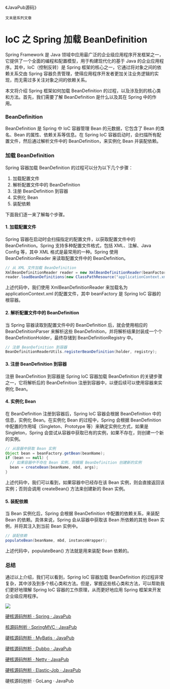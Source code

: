 《JavaPub源码》

`文末是系列文章`


# IoC 之 Spring 加载 BeanDefinition

Spring Framework 是 Java 领域中应用最广泛的企业级应用程序开发框架之一，它提供了一个全面的编程和配置模型，用于构建现代化的基于 Java 的企业应用程序。其中，IoC（控制反转）是 Spring 框架的核心之一，它通过将对象之间的依赖关系交由 Spring 容器负责管理，使得应用程序开发者更加关注业务逻辑的实现，而无需过多关注对象之间的依赖关系。

本文将介绍 Spring 框架如何加载 BeanDefinition 的过程，以及涉及到的核心类和方法。首先，我们需要了解 BeanDefinition 是什么以及其在 Spring 中的作用。

### BeanDefinition

BeanDefinition 是 Spring 中 IoC 容器管理 Bean 的元数据，它包含了 Bean 的类名、Bean 的属性、依赖关系等信息。在 Spring IoC 容器启动时，会扫描所有配置文件，然后通过解析文件中的 BeanDefinition，来实例化 Bean 并装配依赖。

### 加载 BeanDefinition

Spring 容器加载 BeanDefinition 的过程可以分为以下几个步骤：

1. 加载配置文件
2. 解析配置文件中的 BeanDefinition
3. 注册 BeanDefinition 到容器
4. 实例化 Bean
5. 装配依赖

下面我们逐一来了解每个步骤。

#### 1. 加载配置文件

Spring 容器在启动时会扫描指定的配置文件，以获取配置文件中的 BeanDefinition。Spring 支持多种配置文件格式，包括 XML、注解、Java Config 等，其中 XML 格式是最常用的一种。Spring 使用 BeanDefinitionReader 来读取配置文件中的 BeanDefinition。

```java
// 从 XML 文件加载 BeanDefinition
XmlBeanDefinitionReader reader = new XmlBeanDefinitionReader(beanFactory);
reader.loadBeanDefinitions(new ClassPathResource("applicationContext.xml"));
```

上述代码中，我们使用 XmlBeanDefinitionReader 来加载名为 applicationContext.xml 的配置文件，其中 beanFactory 是 Spring IoC 容器的根容器。

#### 2. 解析配置文件中的 BeanDefinition

当 Spring 容器读取到配置文件中的 BeanDefinition 后，就会使用相应的 BeanDefinitionParser 来解析这些 BeanDefinition，并将解析结果封装成一个个 BeanDefinitionHolder，最终存储到 BeanDefinitionRegistry 中。

```java
// 注册 BeanDefinition 到容器
BeanDefinitionReaderUtils.registerBeanDefinition(holder, registry);
```

#### 3. 注册 BeanDefinition 到容器

注册 BeanDefinition 到容器是 Spring IoC 容器加载 BeanDefinition 的关键步骤之一，它将解析后的 BeanDefinition 注册到容器中，以便后续可以使用容器来实例化 Bean。

#### 4. 实例化 Bean

在 BeanDefinition 注册到容器后，Spring IoC 容器会根据 BeanDefinition 中的信息，实例化 Bean。在实例化 Bean 的过程中，Spring 会根据 BeanDefinition 中配置的作用域（Singleton、Prototype 等）来确定实例化方式，如果是 Singleton，Spring 会尝试从容器中获取已有的实例，如果不存在，则创建一个新的实例。

```java
// 从容器中获取 Bean 实例
Object bean = beanFactory.getBean(beanName);
if (bean == null) {
  // 如果容器中不存在 Bean 实例，则根据 BeanDefinition 创建新的实例
  bean = createBean(beanName, mbd, args);
}
```

上述代码中，我们可以看到，如果容器中已经存在该 Bean 实例，则会直接返回该实例；否则会调用 createBean() 方法来创建新的 Bean 实例。


#### 5. 装配依赖

当 Bean 实例化后，Spring 会根据 BeanDefinition 中配置的依赖关系，来装配 Bean 的依赖。具体来说，Spring 会从容器中获取该 Bean 所依赖的其他 Bean 实例，并将其注入到当前 Bean 实例中。

```java
// 装配依赖
populateBean(beanName, mbd, instanceWrapper);
```

上述代码中，populateBean() 方法就是用来装配 Bean 依赖的。

### 总结

通过以上介绍，我们可以看到，Spring IoC 容器加载 BeanDefinition 的过程非常复杂，其中涉及到多个核心类和方法。但是，掌握这些核心类和方法，可以帮助我们更好地理解 Spring IoC 容器的工作原理，从而更好地应用 Spring 框架来开发企业级应用程序。




![](https://ghproxy.com/https://raw.githubusercontent.com/Rodert/JavaPub-Interview/main/src/sc/spring/spring-javapub-java.png?raw=true)





[硬核源码刨析 · Spring · JavaPub](https://mp.weixin.qq.com/mp/appmsgalbum?__biz=MzUzNDUyOTY0Nw==&action=getalbum&album_id=2844647471149793284#wechat_redirect)

[核源码刨析 · SpringMVC · JavaPub](https://mp.weixin.qq.com/mp/appmsgalbum?__biz=MzUzNDUyOTY0Nw==&action=getalbum&album_id=2857771053212024834#wechat_redirect)

[硬核源码刨析 · MyBatis · JavaPub](https://mp.weixin.qq.com/mp/appmsgalbum?__biz=MzUzNDUyOTY0Nw==&action=getalbum&album_id=2859103354550272001#wechat_redirect)

[硬核源码刨析 · Dubbo · JavaPub](https://mp.weixin.qq.com/mp/appmsgalbum?__biz=MzUzNDUyOTY0Nw==&action=getalbum&album_id=2859104203863277571#wechat_redirect)

[硬核源码刨析 · Netty · JavaPub](https://mp.weixin.qq.com/mp/appmsgalbum?__biz=MzUzNDUyOTY0Nw==&action=getalbum&album_id=2859105255845052418#wechat_redirect)

[硬核源码刨析 · Elastic-Job · JavaPub](https://mp.weixin.qq.com/mp/appmsgalbum?__biz=MzUzNDUyOTY0Nw==&action=getalbum&album_id=2859104844719374337#wechat_redirect)

硬核源码刨析 · GoLang · JavaPub
